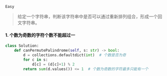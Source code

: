 `Easy`

> 给定一个字符串，判断该字符串中是否可以通过重新排列组合，形成一个回文字符串。

#### 1. 个数为奇数的字符个数不能超过一

```python
class Solution:
    def canPermutePalindrome(self, s: str) -> bool:
        d = collections.defaultdict(int)  # 个数是否为奇
        for c in s:
            d[c] = (d[c]+1) % 2   
        return sum(d.values()) <= 1  # 个数为奇数的字符最多只能有一个
```


